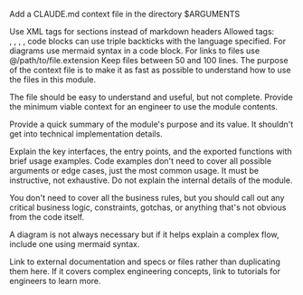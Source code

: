 Add a CLAUDE.md context file in the directory $ARGUMENTS

<format>
Use XML tags for sections instead of markdown headers
Allowed tags: <summary>, <howToUse>, <codeExample>, <links>, <importantToKnow>
code blocks can use triple backticks with the language specified.
For diagrams use mermaid syntax in a code block.
For links to files use @/path/to/file.extension
Keep files between 50 and 100 lines.
</format>

<content>
The purpose of the context file is to make it as fast as possible to understand how to use the files in this module. 

The file should be easy to understand and useful, but not complete. Provide the minimum viable context for an engineer to use the module contents.

Provide a quick summary of the module's purpose and its value.
It shouldn't get into technical implementation details.

Explain the key interfaces, the entry points, and the exported functions with brief usage examples.
Code examples don't need to cover all possible arguments or edge cases, just the most common usage.
It must be instructive, not exhaustive.
Do not explain the internal details of the module.

You don't need to cover all the business rules, but you should call out any critical business logic, constraints,
gotchas, or anything that's not obvious from the code itself.

A diagram is not always necessary but if it helps explain a complex flow, include one using mermaid syntax.

Link to external documentation and specs or files rather than duplicating them here. If it covers complex engineering
concepts, link to tutorials for engineers to learn more.
</content>
